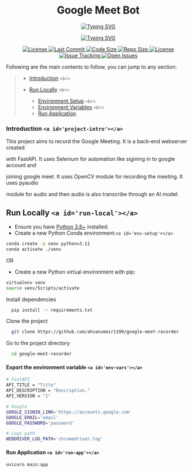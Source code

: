 <p align="center">
    <b>
        <h1 align="center">Google Meet Bot</h1>
    </b>
</p>
<p align="center">
<a href="https://github.com/ahsanumair1199/google-meet-recorder">
    <img src="https://readme-typing-svg.demolab.com?font=Georgia&c=g&size=18&duration=3000&pause=6000&multiline=True&center=true&width=800&height=40&lines= Record google meeting with this bot;" alt="Typing SVG" />
</a>
</p>
<p align="center">
<a href="https://git.io/typing-svg"><img src="https://readme-typing-svg.demolab.com?font=Fira+Code&size=15&pause=1000&color=18F715&center=true&random=false&width=435&lines=Python3+%7C+FastAPI+%7C+Selenium+%7C+OpenCV" alt="Typing SVG" /></a>

</p>

<p align="center">
    <a href="https://www.python.org/downloads/">
        <img alt="License" src="https://img.shields.io/badge/python-3.8%20%7C%203.9%20%7C%203.10%20%7C%203.11-g.svg">
    </a>
    <a href="https://github.com/ahsanumair1199/google-meet-recorder">
        <img alt="Last Commit" src="https://github.com/ahsanumair1199/google-meet-recorder?color=g">
    </a>
    <a href="https://github.com/ahsanumair1199/google-meet-recorder">
        <img alt="Code Size" src="https://github.com/ahsanumair1199/google-meet-recorder?color=g">
    </a>
    <a href="https://github.com/ahsanumair1199/google-meet-recorder">
        <img alt="Repo Size" src="https://github.com/ahsanumair1199/google-meet-recorder?color=g">
    </a>
    <a href="https://github.com/ahsanumair1199/google-meet-recorder">
        <img alt="License" src="https://github.com/ahsanumair1199/google-meet-recorder?color=g">
    </a>
    <a href="https://github.com/ahsanumair1199/google-meet-recorder">
        <img alt="Issue Tracking" src="https://img.shields.io/badge/issue_tracking-github-brightgreen.svg">
    </a>
    <a href="https://github.com/ahsanumair1199/google-meet-recorder">
        <img alt="Open Issues" src="https://img.shields.io/github/issues/hassi34/iot-device-identification">
    </a>
</p>

Following are the main contents to follow, you can jump to any section:

> - [Introduction](#project-intro) `<br>`
> - [Run Locally](#run-local) `<br>`
>
>   - [Environment Setup](#env-setup) `<br>`
>   - [Environment Variables](#env-vars) `<br>`
>   - [Run Application](run-app)

### Introduction `<a id='project-intro'></a>`

This project aims to record the Google Meeting. It is a back-end webserver created

with FastAPI. It uses Selenium for automation like sigining in to google account and

joining google meet. It uses OpenCV module for recording the meeting. It uses pyaudio

module for audio and then audio is also transcribe through an AI model.

## Run Locally `<a id='run-local'></a>`

- Ensure you have [Python 3.8+](https://www.python.org/downloads/) installed.
- Create a new Python Conda environment:`<a id='env-setup'></a>`

```bash
conda create -p venv python=3.11
conda activate ./venv
```

OR

- Create a new Python virtual environment with pip:

```bash
virtualenv venv
source venv/Scripts/activate
```

Install dependencies

```bash
  pip install -r requirements.txt
```

Clone the project

```bash
  git clone https://github.com/ahsanumair1199/google-meet-recorder
```

Go to the project directory

```bash
  cd google-meet-recorder
```

#### Export the environment variable `<a id='env-vars'></a>`

```bash
# FastAPI
API_TITLE = "Title"
API_DESCRIPTION = "Description."
API_VERSION = "1"

# Google
GOOGLE_SIGNIN_LINK='https://accounts.google.com'
GOOGLE_EMAIL='email'
GOOGLE_PASSWORD='password'

# Logs path
WEBDRIVER_LOG_PATH='chromedriver.log'

```

#### Run Application `<a id='run-app'></a>`

```
uvicorn main:app
```
